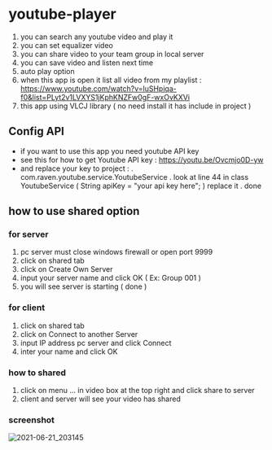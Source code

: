 # youtube-player
1. you can search any youtube video and play it
2. you can set equalizer video
3. you can share video to your team group in local server
4. you can save video and listen next time
5. auto play option
6. when this app is open it list all video from my playlist : https://www.youtube.com/watch?v=luSHpiqa-f0&list=PLyt2v1LVXYS1jKphKNZFw0gF-wxOvKXVi
7. this app using VLCJ library ( no need install it has include in project )
## Config API
- if you want to use this app you need youtube API key
- see this for how to get Youtube API key : https://youtu.be/Ovcmjo0D-yw
- and replace your key to project :
    . com.raven.youtube.service.YoutubeService
    . look at line 44 in class YoutubeService ( String apiKey = "your api key here"; ) replace it
    . done
## how to use shared option
### for server
1. pc server must close windows firewall or open port 9999
2. click on shared tab
3. click on Create Own Server
4. input your server name and click OK ( Ex: Group 001 )
5. you will see server is starting ( done )
### for client
1. click on shared tab
2. click on Connect to another Server
3. input IP address pc server and click Connect
4. inter your name and click OK
### how to shared
1. click on menu ... in video box at the top right and click share to server
2. client and server will see your video has shared
### screenshot
![2021-06-21_203145](https://user-images.githubusercontent.com/58245926/122770586-cc256c80-d2cf-11eb-90bc-9a73f30f44f7.png)
